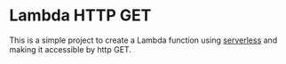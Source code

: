 # Lambda HTTP GET

This is a simple project to create a Lambda function using [serverless](serverless.com) and making it accessible by http GET.